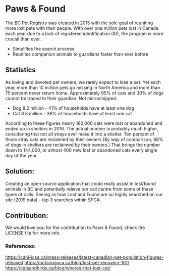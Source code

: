 # Paws & Found

The BC Pet Registry was created in 2015 with the sole goal of reuniting more lost pets with their people. With over one million pets lost in Canada each year due to a lack of registered identification (ID), the program is more crucial than ever.
	
* Simplifies the search process
* Reunites companion animals to guardians faster than ever before

## Statistics

As loving and devoted pet owners, we rarely expect to lose a pet. Yet each year, more than 10 million pets go missing in North America and more than 75 percent never return home.
Approximately 95% of cats and 30% of dogs cannot be traced to their guardian. Not microchipped.

* Dog 8.2 million - 41% of households have at least one dog
* Cat 8.3 million - 38% of households have at least one cat 

According to these figures nearly 160,000 cats were lost or abandoned and ended up in shelters in 2016. The actual number is probably much higher, considering that not all strays ever make it into a shelter. Ten percent of those stray cats are reclaimed by their owners (By way of comparison, 68% of dogs in shelters are reclaimed by their owners.) That brings the number down to 144,000, or almost 400 new lost or abandoned cats every single day of the year.

## Solution:

Creating an open source application that could really assist in lost/found animals in BC and potentially relieve our call centre from some of these types of calls. Seeing as how Lost and Found are so highly searched on our site (2019 data) - top 3 searches within SPCA.

## Contribution:

We would love you for the contribution to Paws & Found, check the LICENSE file for more info.

### References:
https://cahi-icsa.ca/press-releases/latest-canadian-pet-population-figures-released 
https://ontariospca.ca/blog/lost-pet-recovery-101/ 
https://catsandbirds.ca/blog/wheres-that-lost-cat/ 
